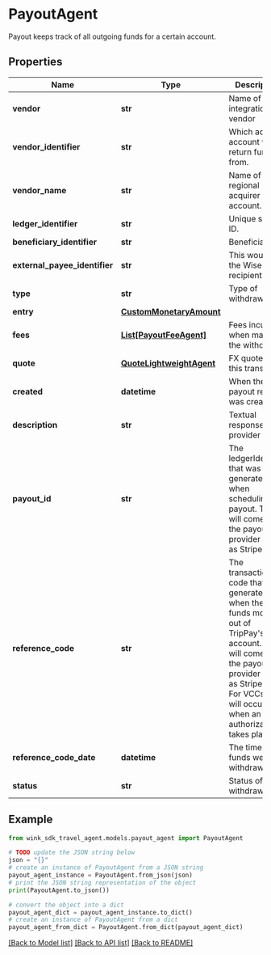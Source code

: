 # PayoutAgent

Payout keeps track of all outgoing funds for a certain account.

## Properties

Name | Type | Description | Notes
------------ | ------------- | ------------- | -------------
**vendor** | **str** | Name of integration vendor | 
**vendor_identifier** | **str** | Which acquirer account we return fund from. | 
**vendor_name** | **str** | Name of regional acquirer account. | 
**ledger_identifier** | **str** | Unique system ID. | 
**beneficiary_identifier** | **str** | Beneficiary ID. | 
**external_payee_identifier** | **str** | This would be the Wise recipient ID. | 
**type** | **str** | Type of withdrawal. | 
**entry** | [**CustomMonetaryAmount**](CustomMonetaryAmount.md) |  | 
**fees** | [**List[PayoutFeeAgent]**](PayoutFeeAgent.md) | Fees incurred when making the withdrawal. | [optional] 
**quote** | [**QuoteLightweightAgent**](QuoteLightweightAgent.md) | FX quote for this transfer. | [optional] 
**created** | **datetime** | When the payout record was created. | 
**description** | **str** | Textual response from provider | [optional] 
**payout_id** | **str** | The ledgerIdentifier that was generated when scheduling the payout. This will come from the payout provider such as Stripe. | [optional] 
**reference_code** | **str** | The transaction code that was generated when the funds move out of TripPay&#39;s account. This will come from the payout provider such as Stripe. E.g. For VCCs, it will occur when an authorization takes place. | [optional] 
**reference_code_date** | **datetime** | The time the funds were withdrawn | [optional] 
**status** | **str** | Status of withdrawal. | 

## Example

```python
from wink_sdk_travel_agent.models.payout_agent import PayoutAgent

# TODO update the JSON string below
json = "{}"
# create an instance of PayoutAgent from a JSON string
payout_agent_instance = PayoutAgent.from_json(json)
# print the JSON string representation of the object
print(PayoutAgent.to_json())

# convert the object into a dict
payout_agent_dict = payout_agent_instance.to_dict()
# create an instance of PayoutAgent from a dict
payout_agent_from_dict = PayoutAgent.from_dict(payout_agent_dict)
```
[[Back to Model list]](../README.md#documentation-for-models) [[Back to API list]](../README.md#documentation-for-api-endpoints) [[Back to README]](../README.md)


